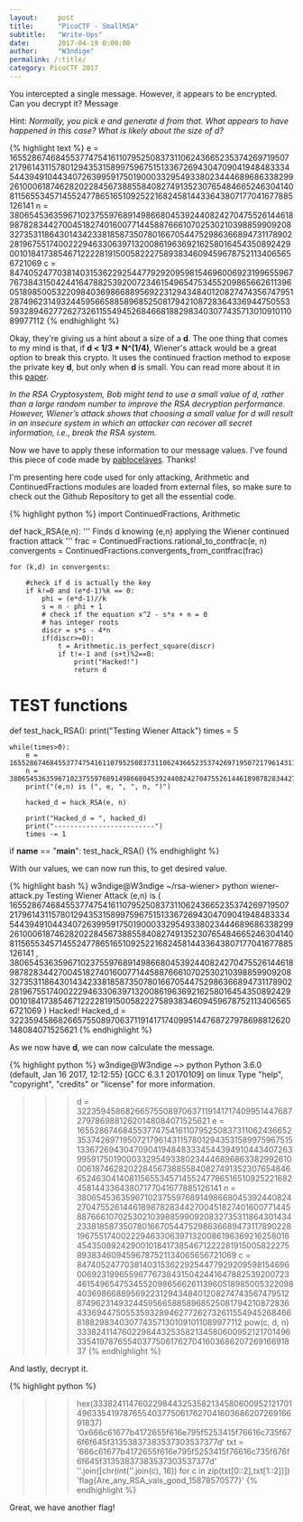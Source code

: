 ```yaml
---
layout:     post
title:      "PicoCTF - SmallRSA"
subtitle:   "Write-Ups"
date:       2017-04-19 0:00:00
author:     "W3ndige"
permalink: /:title/
category: PicoCTF 2017
---
```


<p>You intercepted a single message. However, it appears to be encrypted. Can you decrypt it? Message</p>

<p>Hint: <i>Normally, you pick e and generate d from that. What appears to have happened in this case? What is likely about the size of d?</i></p>

{% highlight text %}
e = 165528674684553774754161107952508373110624366523537426971950721796143115780129435315899759675151336726943047090419484833345443949104434072639959175019000332954933802344468968633829926100061874628202284567388558408274913523076548466524630414081156553457145524778651651092522168245814433643807177041677885126141
n = 380654536359671023755976891498668045392440824270475526144618987828344270045182740160077144588766610702530210398859909208327353118643014342338185873507801667054475298636689473117890228196755174002229463306397132008619636921625801645435089242900101841738546712222819150058222758938346094596787521134065656721069
c = 84740524770381403153622925447792920959815469600692319965596776738431504244164788253920072346154965475345520986566261139605189850053220984036986688956922312943484012082747435674795128749623149324459566588589685250817942108728364336944750553593289462772627326115549452684668188298340307743571301091011089977112
{% endhighlight %}

<p>Okay, they're giving us a hint about a size of a <b>d</b>. The one thing that comes to my mind is that, if <b>d < 1/3 * N^(1/4)</b>, Wiener's attack would be a great option to break this crypto. It uses the continued fraction method to expose the private key <b>d</b>, but only when <b>d</b> is small. You can read more about it in this <a href="https://www.iacr.org/archive/pkc2004/29470001/29470001.pdf">paper</a>.</p>

<p><i>In the RSA Cryptosystem, Bob might tend to use a small value of d, rather than a large random number to improve the RSA decryption performance. However, Wiener’s attack shows that choosing a small value for d will result in an insecure system in which an attacker can recover all secret information, i.e., break the RSA system. </i></p>

<p>Now we have to apply these information to our message values. I've found this piece of code made by <a href="https://github.com/pablocelayes/rsa-wiener-attack">pablocelayes</a>. Thanks! </p>

<p>I'm presenting here code used for only attacking, Arithmetic and ContinuedFractions modules are loaded from external files, so make sure to check out the Github Repository to get all the essential code. </p>

{% highlight python %}
import ContinuedFractions, Arithmetic

def hack_RSA(e,n):
    '''
    Finds d knowing (e,n)
    applying the Wiener continued fraction attack
    '''
    frac = ContinuedFractions.rational_to_contfrac(e, n)
    convergents = ContinuedFractions.convergents_from_contfrac(frac)

    for (k,d) in convergents:

        #check if d is actually the key
        if k!=0 and (e*d-1)%k == 0:
            phi = (e*d-1)//k
            s = n - phi + 1
            # check if the equation x^2 - s*x + n = 0
            # has integer roots
            discr = s*s - 4*n
            if(discr>=0):
                t = Arithmetic.is_perfect_square(discr)
                if t!=-1 and (s+t)%2==0:
                    print("Hacked!")
                    return d

# TEST functions

def test_hack_RSA():
    print("Testing Wiener Attack")
    times = 5

    while(times>0):
        e = 165528674684553774754161107952508373110624366523537426971950721796143115780129435315899759675151336726943047090419484833345443949104434072639959175019000332954933802344468968633829926100061874628202284567388558408274913523076548466524630414081156553457145524778651651092522168245814433643807177041677885126141
        n = 380654536359671023755976891498668045392440824270475526144618987828344270045182740160077144588766610702530210398859909208327353118643014342338185873507801667054475298636689473117890228196755174002229463306397132008619636921625801645435089242900101841738546712222819150058222758938346094596787521134065656721069
        print("(e,n) is (", e, ", ", n, ")")

        hacked_d = hack_RSA(e, n)

        print("Hacked_d = ", hacked_d)
        print("-------------------------")
        times -= 1

if __name__ == "__main__":
    test_hack_RSA()
{% endhighlight %}

<p>With our values, we can now run this, to get desired value. </p>

{% highlight bash %}
w3ndige@W3ndige ~/rsa-wiener> python wiener-attack.py
Testing Wiener Attack
(e,n) is ( 165528674684553774754161107952508373110624366523537426971950721796143115780129435315899759675151336726943047090419484833345443949104434072639959175019000332954933802344468968633829926100061874628202284567388558408274913523076548466524630414081156553457145524778651651092522168245814433643807177041677885126141 ,  380654536359671023755976891498668045392440824270475526144618987828344270045182740160077144588766610702530210398859909208327353118643014342338185873507801667054475298636689473117890228196755174002229463306397132008619636921625801645435089242900101841738546712222819150058222758938346094596787521134065656721069 )
Hacked!
Hacked_d =  3223594586826657550897063711914171740995144768727978698812620148084071525621
{% endhighlight %}

<p>As we now have <b>d</b>, we can now calculate the message. </p>

{% highlight python %}
w3ndige@W3ndige ~> python
Python 3.6.0 (default, Jan 16 2017, 12:12:55)
[GCC 6.3.1 20170109] on linux
Type "help", "copyright", "credits" or "license" for more information.
>>> d = 3223594586826657550897063711914171740995144768727978698812620148084071525621
>>> e = 165528674684553774754161107952508373110624366523537426971950721796143115780129435315899759675151336726943047090419484833345443949104434072639959175019000332954933802344468968633829926100061874628202284567388558408274913523076548466524630414081156553457145524778651651092522168245814433643807177041677885126141
>>> n = 380654536359671023755976891498668045392440824270475526144618987828344270045182740160077144588766610702530210398859909208327353118643014342338185873507801667054475298636689473117890228196755174002229463306397132008619636921625801645435089242900101841738546712222819150058222758938346094596787521134065656721069
>>> c = 84740524770381403153622925447792920959815469600692319965596776738431504244164788253920072346154965475345520986566261139605189850053220984036986688956922312943484012082747435674795128749623149324459566588589685250817942108728364336944750553593289462772627326115549452684668188298340307743571301091011089977112
>>> pow(c, d, n)
3338241147602298443253582134580600952121701496335419787655403775061762704160368620726916691837
{% endhighlight %}

<p>And lastly, decrypt it. </p>

{% highlight python %}
>>> hex(3338241147602298443253582134580600952121701496335419787655403775061762704160368620726916691837)
'0x666c61677b4172655f616e795f5253415f76616c735f676f6f645f31353837383537303537377d'
>>> txt = '666c61677b4172655f616e795f5253415f76616c735f676f6f645f31353837383537303537377d'
>>> ''.join([chr(int(''.join(c), 16)) for c in zip(txt[0::2],txt[1::2])])
'flag{Are_any_RSA_vals_good_15878570577}'
{% endhighlight %}

<p>Great, we have another flag!</p>
